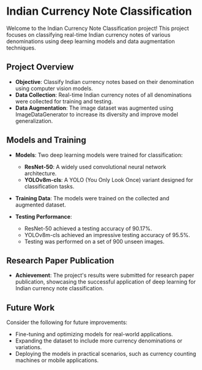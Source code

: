 # Indian Currency Note Classification

Welcome to the Indian Currency Note Classification project! This project focuses on classifying real-time Indian currency notes of various denominations using deep learning models and data augmentation techniques.

## Project Overview

- **Objective**: Classify Indian currency notes based on their denomination using computer vision models.
- **Data Collection**: Real-time Indian currency notes of all denominations were collected for training and testing.
- **Data Augmentation**: The image dataset was augmented using ImageDataGenerator to increase its diversity and improve model generalization.

## Models and Training

- **Models**: Two deep learning models were trained for classification:
  - **ResNet-50**: A widely used convolutional neural network architecture.
  - **YOLOv8m-cls**: A YOLO (You Only Look Once) variant designed for classification tasks.

- **Training Data**: The models were trained on the collected and augmented dataset.

- **Testing Performance**:
  - ResNet-50 achieved a testing accuracy of 90.17%.
  - YOLOv8m-cls achieved an impressive testing accuracy of 95.5%.
  - Testing was performed on a set of 900 unseen images.

## Research Paper Publication

- **Achievement**: The project's results were submitted for research paper publication, showcasing the successful application of deep learning for Indian currency note classification.


## Future Work

Consider the following for future improvements:

- Fine-tuning and optimizing models for real-world applications.
- Expanding the dataset to include more currency denominations or variations.
- Deploying the models in practical scenarios, such as currency counting machines or mobile applications.


